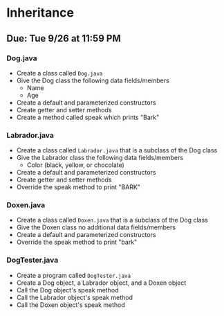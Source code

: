 # Inheritance

## Due: Tue 9/26 at 11:59 PM

### Dog.java
- Create a class called `Dog.java`
- Give the Dog class the following data fields/members
  - Name
  - Age
- Create a default and parameterized constructors
- Create getter and setter methods
- Create a method called speak which prints "Bark"

### Labrador.java
- Create a class called `Labrador.java` that is a subclass of the Dog class
- Give the Labrador class the following data fields/members
  - Color (black, yellow, or chocolate)
- Create a default and parameterized constructors
- Create getter and setter methods
- Override the speak method to print "BARK"

### Doxen.java
- Create a class called `Doxen.java` that is a subclass of the Dog class
- Give the Doxen class no additional data fields/members
- Create a default and parameterized constructors
- Override the speak method to print "bark"

### DogTester.java
- Create a program called `DogTester.java`
- Create a Dog object, a Labrador object, and a Doxen object
- Call the Dog object's speak method
- Call the Labrador object's speak method
- Call the Doxen object's speak method
